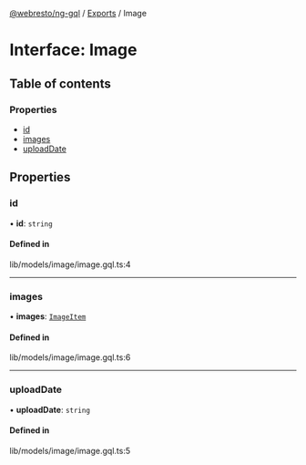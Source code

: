 [@webresto/ng-gql](../README.md) / [Exports](../modules.md) / Image

# Interface: Image

## Table of contents

### Properties

- [id](Image.md#id)
- [images](Image.md#images)
- [uploadDate](Image.md#uploaddate)

## Properties

### id

• **id**: `string`

#### Defined in

lib/models/image/image.gql.ts:4

___

### images

• **images**: [`ImageItem`](ImageItem.md)

#### Defined in

lib/models/image/image.gql.ts:6

___

### uploadDate

• **uploadDate**: `string`

#### Defined in

lib/models/image/image.gql.ts:5
